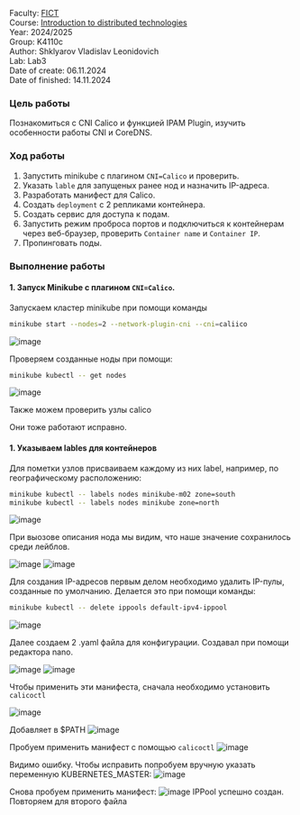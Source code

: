
Faculty: [FICT](https://fict.itmo.ru)<br>
Course: [Introduction to distributed technologies](https://github.com/itmo-ict-faculty/introduction-to-distributed-technologies)<br>
Year: 2024/2025<br>
Group: K4110c<br>
Author: Shklyarov Vladislav Leonidovich<br>
Lab: Lab3<br>
Date of create: 06.11.2024<br>
Date of finished: 14.11.2024<br>

### Цель работы
Познакомиться с CNI Calico и функцией IPAM Plugin, изучить особенности работы CNI и CoreDNS.

### Ход работы
1) Запустить minikube с плагином `CNI=Calico` и проверить.
2) Указать `lable` для запущеных ранее нод и назначить IP-адреса.
3) Разработать манифест для Calico.
4) Создать `deployment` с 2 репликами контейнера.
6) Создать сервис для доступа к подам.
7) Запустить режим проброса портов и подключиться к контейнерам через веб-браузер, проверить `Container name` и  `Container IP`.
8) Пропинговать поды.

### Выполнение работы
#### 1. Запуск Minikube с плагином `CNI=Calico`.

Запускаем кластер minikube при помощи команды

```bash
minikube start --nodes=2 --network-plugin-cni --cni=caliico
```
![image](https://github.com/user-attachments/assets/5c0f18f5-3162-4306-8c93-d6ccecfc94d5)

Проверяем созданные ноды при помощи:
```bash
minikube kubectl -- get nodes
```
![image](https://github.com/user-attachments/assets/64743cd0-a54d-4a8a-bdec-21f19027a02b)

Также можем проверить узлы calico


Они тоже работают исправно.

#### 1. Указываем lables для контейнеров

Для пометки узлов присваиваем каждому из них label, например, по географическому расположению:

```bash
minikube kubectl -- labels nodes minikube-m02 zone=south
minikube kubectl -- labels nodes minikube zone=north
```

![image](https://github.com/user-attachments/assets/b286b529-f789-498b-8df6-d08df744d2ca)

При выозове описания нода мы видим, что наше значение сохранилось среди лейблов.

![image](https://github.com/user-attachments/assets/2fdea339-d546-4480-b8c9-b943be3b6d01)
![image](https://github.com/user-attachments/assets/34ac7347-1f68-407b-bd05-b4736127584c)

Для создания IP-адресов первым делом необходимо удалить IP-пулы, созданные по умолчанию. Делается это при помощи команды:

```bash
minikube kubectl -- delete ippools default-ipv4-ippool
```
![image](https://github.com/user-attachments/assets/fbb926b8-6ece-4f59-96e5-fff52a07beb7)

Далее создаем 2 .yaml файла для конфигурации. Создавал при помощи редактора nano.

![image](https://github.com/user-attachments/assets/efb6fb4f-14a4-42c8-9f2e-bd6f6eb9b590)
![image](https://github.com/user-attachments/assets/ac85675c-f800-47a6-9906-239c836101a6)

Чтобы применить эти манифеста, сначала необходимо установить `calicoctl`

![image](https://github.com/user-attachments/assets/e7cba1eb-b6c1-430c-8656-cd26eedb2188)

Добавляет в $PATH
![image](https://github.com/user-attachments/assets/fecab717-de84-4635-87d5-161629f4a1aa)

Пробуем применить манифест с помощью `calicoctl`
![image](https://github.com/user-attachments/assets/a74497a5-5847-4219-96c1-187f6641c80d)

Видимо ошибку. Чтобы исправить попробуем вручную указать переменную KUBERNETES_MASTER:
![image](https://github.com/user-attachments/assets/c65aba19-aff3-4fff-b1de-0c3f51db81e4)

Снова пробуем применить манифест:
![image](https://github.com/user-attachments/assets/77201538-ba64-4328-9099-35100e8c1196)
IPPool успешно создан. Повторяем для второго файла







